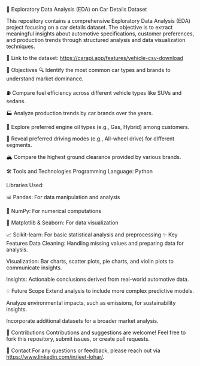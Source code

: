 🚗 Exploratory Data Analysis (EDA) on Car Details Dataset

This repository contains a comprehensive Exploratory Data Analysis (EDA) project focusing on a car details dataset. The objective is to extract meaningful insights about automotive specifications, customer preferences, and production trends through structured analysis and data visualization techniques.

🔗 Link to the dataset: https://carapi.app/features/vehicle-csv-download

📌 Objectives
🔍 Identify the most common car types and brands to understand market dominance.

⛽ Compare fuel efficiency across different vehicle types like SUVs and sedans.

🏭 Analyze production trends by car brands over the years.

🌟 Explore preferred engine oil types (e.g., Gas, Hybrid) among customers.

🚗 Reveal preferred driving modes (e.g., All-wheel drive) for different segments.

🏔️ Compare the highest ground clearance provided by various brands.

🛠️ Tools and Technologies
Programming Language: Python

Libraries Used:

📊 Pandas: For data manipulation and analysis

🧮 NumPy: For numerical computations

🎨 Matplotlib & Seaborn: For data visualization

📈 Scikit-learn: For basic statistical analysis and preprocessing
✨ Key Features
Data Cleaning: Handling missing values and preparing data for analysis.

Visualization: Bar charts, scatter plots, pie charts, and violin plots to communicate insights.

Insights: Actionable conclusions derived from real-world automotive data.

💡 Future Scope
Extend analysis to include more complex predictive models.

Analyze environmental impacts, such as emissions, for sustainability insights.

Incorporate additional datasets for a broader market analysis.

🤝 Contributions
Contributions and suggestions are welcome! Feel free to fork this repository, submit issues, or create pull requests.

📧 Contact
For any questions or feedback, please reach out via https://www.linkedin.com/in/jeet-lohar/.
